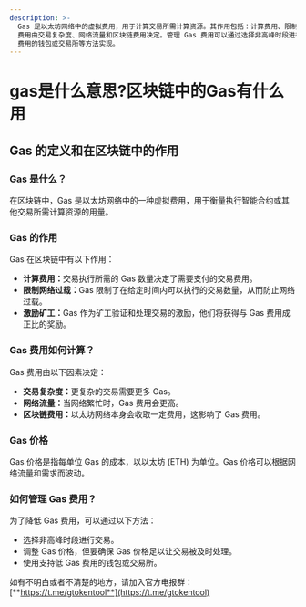 ```yaml
---
description: >-
  Gas 是以太坊网络中的虚拟费用，用于计算交易所需计算资源。其作用包括：计算费用、限制网络过载、激励矿工。Gas
  费用由交易复杂度、网络流量和区块链费用决定。管理 Gas 费用可以通过选择非高峰时段进行交易、调整 Gas 价格和使用支持低 Gas
  费用的钱包或交易所等方法实现。
---
```


# gas是什么意思?区块链中的Gas有什么用

## Gas 的定义和在区块链中的作用

### Gas 是什么？

在区块链中，Gas 是以太坊网络中的一种虚拟费用，用于衡量执行智能合约或其他交易所需计算资源的用量。

### Gas 的作用

Gas 在区块链中有以下作用：

* **计算费用：**&#x4EA4;易执行所需的 Gas 数量决定了需要支付的交易费用。
* **限制网络过载：**&#x47;as 限制了在给定时间内可以执行的交易数量，从而防止网络过载。
* **激励矿工：**&#x47;as 作为矿工验证和处理交易的激励，他们将获得与 Gas 费用成正比的奖励。

### Gas 费用如何计算？

Gas 费用由以下因素决定：

* **交易复杂度：**&#x66F4;复杂的交易需要更多 Gas。
* **网络流量：**&#x5F53;网络繁忙时，Gas 费用会更高。
* **区块链费用：**&#x4EE5;太坊网络本身会收取一定费用，这影响了 Gas 费用。

### Gas 价格

Gas 价格是指每单位 Gas 的成本，以以太坊 (ETH) 为单位。Gas 价格可以根据网络流量和需求而波动。

### 如何管理 Gas 费用？

为了降低 Gas 费用，可以通过以下方法：

* 选择非高峰时段进行交易。
* 调整 Gas 价格，但要确保 Gas 价格足以让交易被及时处理。
* 使用支持低 Gas 费用的钱包或交易所。

如有不明白或者不清楚的地方，请加入官方电报群：[**https://t.me/gtokentool**](https://t.me/gtokentool)
